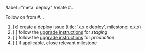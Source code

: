 /label ~"meta: deploy"
/relate #...

Follow on from #...

1. [x] create a deploy issue (title: 'x.x.x deploy', milestone: x.x.x)
1. [ ] follow the [upgrade instructions](https://gitlab.data.bas.ac.uk/MAGIC/assets-tracking-service/-/tree/main#upgrading) for *staging*
1. [ ] follow the [upgrade instructions](https://gitlab.data.bas.ac.uk/MAGIC/assets-tracking-service/-/tree/main#upgrading) for *production*
1. [ ] if applicable, close relevant milestone
